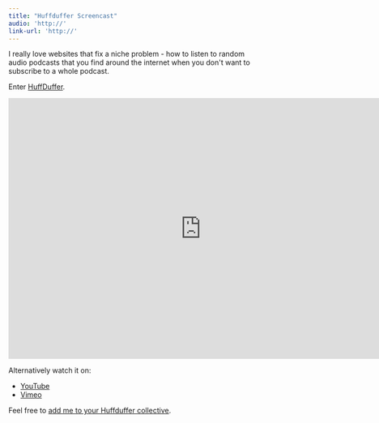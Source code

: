 ```yaml
---
title: "Huffduffer Screencast"
audio: 'http://'
link-url: 'http://'
---
```

<p>I really love websites that fix a niche problem - how to listen to random audio podcasts that you find around the internet when you don't want to subscribe to a whole podcast.</p>
<p>Enter <a href="http://huffduffer.com/">HuffDuffer</a>.</p>
<p><iframe width="759" height="515" src="http://www.youtube.com/embed/EWYYbOg75hA" frameborder="0" allowfullscreen></iframe></p>
<p>Alternatively watch it on:</p>
<ul>
<li><a href="http://www.youtube.com/watch?v=EWYYbOg75hA">YouTube</a></li>
<li><a href="https://vimeo.com/39378849">Vimeo</a></li>
</ul>
<p>Feel free to <a href="http://huffduffer.com/iChris">add me to your Huffduffer collective</a>.</p>
